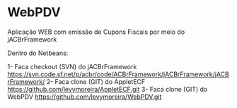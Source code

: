 WebPDV
======

Aplicação WEB com emissão de Cupons Fiscais por meio do jACBrFramework

Dentro do Netbeans:

1- Faca checkout (SVN) do jACBrFramework 
   https://svn.code.sf.net/p/acbr/code/ACBrFramework/jACBrFramework/jACBrFramework/
2- Faca clone (GIT) do AppletECF
   https://github.com/levymoreira/AppletECF.git
3- Faca clone (GIT) do WebPDV
   https://github.com/levymoreira/WebPDV.git